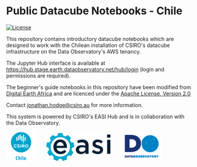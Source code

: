 # Public Datacube Notebooks - Chile
[![License](https://img.shields.io/badge/License-Apache%202.0-blue.svg)](https://opensource.org/licenses/Apache-2.0)

This repository contains introductory datacube notebooks which are designed to work with the Chilean installation of CSIRO's datacube infrastructure on the Data Observatory's AWS tenancy.

The Jupyter Hub interface is available at https://hub.stage.earth.dataobservatory.net/hub/login (login and permissions are required).

The beginner's guide notebooks in this repository have been modified from [Digital Earth Africa](https://github.com/digitalearthafrica/deafrica-sandbox-notebooks) and are licenced under the [Apache License, Version 2.0](https://www.apache.org/licenses/LICENSE-2.0)

Contact [jonathan.hodge@csiro.au](mailto:jonathan.hodge@csiro.au) for more information.

This system is powered by CSIRO's EASI Hub and is in collaboration with the Data Observatory.

<div><img src='images/logo_principal_transparente_square.png' height='80'>&emsp;&emsp;<img src='images/easi_logo_easi_short_option.png' height='75'>&emsp;&emsp;<img src='images/logoDO.png' height='80'></div>
